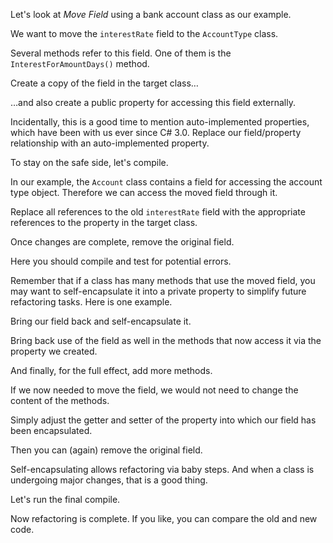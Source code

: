 Let's look at <i>Move Field</i> using a bank account class as our example.

We want to move the <code>interestRate</code> field to the <code>AccountType</code> class.

Several methods refer to this field. One of them is the <code>InterestForAmountDays()</code> method.

Create a copy of the field in the target class…

…and also create a public property for accessing this field externally.

Incidentally, this is a good time to mention auto-implemented properties, which have been with us ever since C# 3.0. Replace our field/property relationship with an auto-implemented property.

To stay on the safe side, let's compile.

In our example, the <code>Account</code> class contains a field for accessing the account type object. Therefore we can access the moved field through it.

Replace all references to the old <code>interestRate</code> field with the appropriate references to the property in the target class.

Once changes are complete, remove the original field.

Here you should compile and test for potential errors.

Remember that if a class has many methods that use the moved field, you may want to self-encapsulate it into a private property to simplify future refactoring tasks. Here is one example.

Bring our field back and self-encapsulate it.

Bring back use of the field as well in the methods that now access it via the property we created.

And finally, for the full effect, add more methods.

If we now needed to move the field, we would not need to change the content of the methods.

Simply adjust the getter and setter of the property into which our field has been encapsulated.

Then you can (again) remove the original field.

Self-encapsulating allows refactoring via baby steps. And when a class is undergoing major changes, that is a good thing.

Let's run the final compile.

Now refactoring is complete. If you like, you can compare the old and new code.